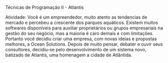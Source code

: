 
Técnicas de Programação II - Atlantis

Atividade:
Você é um empreendedor, muito atento as tendencias de mercado e percebeu a crescente dos 
parques aquáticos.
Existem muitos softwares disponíveis para auxiliar proprietários ou grupos empresariais na 
gestão do seu negócio, mas a maioria é caro demais e com limitações. Portanto você decidiu 
criar uma empresa, com novas ideias e propostas melhores, a Ocean Solutions.
Depois de muito pensar, debater e ouvir seus consultores, decidiu-se pelo desenvolvimento de 
um sistema novo, batizado de Atlantis, uma homenagem a cidade de Atlântida.

